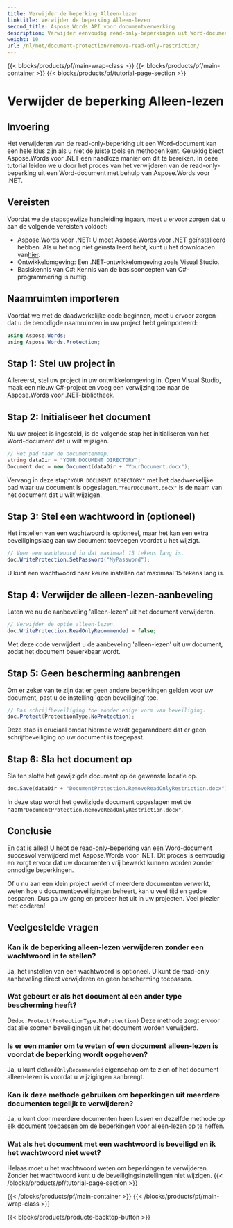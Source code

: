 ```yaml
---
title: Verwijder de beperking Alleen-lezen
linktitle: Verwijder de beperking Alleen-lezen
second_title: Aspose.Words API voor documentverwerking
description: Verwijder eenvoudig read-only-beperkingen uit Word-documenten met Aspose.Words voor .NET met onze gedetailleerde, stapsgewijze handleiding. Perfect voor ontwikkelaars.
weight: 10
url: /nl/net/document-protection/remove-read-only-restriction/
---
```


{{< blocks/products/pf/main-wrap-class >}}
{{< blocks/products/pf/main-container >}}
{{< blocks/products/pf/tutorial-page-section >}}

# Verwijder de beperking Alleen-lezen

## Invoering

Het verwijderen van de read-only-beperking uit een Word-document kan een hele klus zijn als u niet de juiste tools en methoden kent. Gelukkig biedt Aspose.Words voor .NET een naadloze manier om dit te bereiken. In deze tutorial leiden we u door het proces van het verwijderen van de read-only-beperking uit een Word-document met behulp van Aspose.Words voor .NET.

## Vereisten

Voordat we de stapsgewijze handleiding ingaan, moet u ervoor zorgen dat u aan de volgende vereisten voldoet:

-  Aspose.Words voor .NET: U moet Aspose.Words voor .NET geïnstalleerd hebben. Als u het nog niet geïnstalleerd hebt, kunt u het downloaden van[hier](https://releases.aspose.com/words/net/).
- Ontwikkelomgeving: Een .NET-ontwikkelomgeving zoals Visual Studio.
- Basiskennis van C#: Kennis van de basisconcepten van C#-programmering is nuttig.

## Naamruimten importeren

Voordat we met de daadwerkelijke code beginnen, moet u ervoor zorgen dat u de benodigde naamruimten in uw project hebt geïmporteerd:

```csharp
using Aspose.Words;
using Aspose.Words.Protection;
```

## Stap 1: Stel uw project in

Allereerst, stel uw project in uw ontwikkelomgeving in. Open Visual Studio, maak een nieuw C#-project en voeg een verwijzing toe naar de Aspose.Words voor .NET-bibliotheek.

## Stap 2: Initialiseer het document

Nu uw project is ingesteld, is de volgende stap het initialiseren van het Word-document dat u wilt wijzigen.

```csharp
// Het pad naar de documentenmap.
string dataDir = "YOUR DOCUMENT DIRECTORY";
Document doc = new Document(dataDir + "YourDocument.docx");
```

 Vervang in deze stap`"YOUR DOCUMENT DIRECTORY"` met het daadwerkelijke pad waar uw document is opgeslagen.`"YourDocument.docx"` is de naam van het document dat u wilt wijzigen.

## Stap 3: Stel een wachtwoord in (optioneel)

Het instellen van een wachtwoord is optioneel, maar het kan een extra beveiligingslaag aan uw document toevoegen voordat u het wijzigt.

```csharp
// Voer een wachtwoord in dat maximaal 15 tekens lang is.
doc.WriteProtection.SetPassword("MyPassword");
```

U kunt een wachtwoord naar keuze instellen dat maximaal 15 tekens lang is.

## Stap 4: Verwijder de alleen-lezen-aanbeveling

Laten we nu de aanbeveling 'alleen-lezen' uit het document verwijderen.

```csharp
// Verwijder de optie alleen-lezen.
doc.WriteProtection.ReadOnlyRecommended = false;
```

Met deze code verwijdert u de aanbeveling 'alleen-lezen' uit uw document, zodat het document bewerkbaar wordt.

## Stap 5: Geen bescherming aanbrengen

Om er zeker van te zijn dat er geen andere beperkingen gelden voor uw document, past u de instelling 'geen beveiliging' toe.

```csharp
// Pas schrijfbeveiliging toe zonder enige vorm van beveiliging.
doc.Protect(ProtectionType.NoProtection);
```

Deze stap is cruciaal omdat hiermee wordt gegarandeerd dat er geen schrijfbeveiliging op uw document is toegepast.

## Stap 6: Sla het document op

Sla ten slotte het gewijzigde document op de gewenste locatie op.

```csharp
doc.Save(dataDir + "DocumentProtection.RemoveReadOnlyRestriction.docx");
```

 In deze stap wordt het gewijzigde document opgeslagen met de naam`"DocumentProtection.RemoveReadOnlyRestriction.docx"`.

## Conclusie

En dat is alles! U hebt de read-only-beperking van een Word-document succesvol verwijderd met Aspose.Words voor .NET. Dit proces is eenvoudig en zorgt ervoor dat uw documenten vrij bewerkt kunnen worden zonder onnodige beperkingen. 

Of u nu aan een klein project werkt of meerdere documenten verwerkt, weten hoe u documentbeveiligingen beheert, kan u veel tijd en gedoe besparen. Dus ga uw gang en probeer het uit in uw projecten. Veel plezier met coderen!

## Veelgestelde vragen

### Kan ik de beperking alleen-lezen verwijderen zonder een wachtwoord in te stellen?

Ja, het instellen van een wachtwoord is optioneel. U kunt de read-only aanbeveling direct verwijderen en geen bescherming toepassen.

### Wat gebeurt er als het document al een ander type bescherming heeft?

 De`doc.Protect(ProtectionType.NoProtection)` Deze methode zorgt ervoor dat alle soorten beveiligingen uit het document worden verwijderd.

### Is er een manier om te weten of een document alleen-lezen is voordat de beperking wordt opgeheven?

 Ja, u kunt de`ReadOnlyRecommended` eigenschap om te zien of het document alleen-lezen is voordat u wijzigingen aanbrengt.

### Kan ik deze methode gebruiken om beperkingen uit meerdere documenten tegelijk te verwijderen?

Ja, u kunt door meerdere documenten heen lussen en dezelfde methode op elk document toepassen om de beperkingen voor alleen-lezen op te heffen.

### Wat als het document met een wachtwoord is beveiligd en ik het wachtwoord niet weet?

Helaas moet u het wachtwoord weten om beperkingen te verwijderen. Zonder het wachtwoord kunt u de beveiligingsinstellingen niet wijzigen.
{{< /blocks/products/pf/tutorial-page-section >}}

{{< /blocks/products/pf/main-container >}}
{{< /blocks/products/pf/main-wrap-class >}}

{{< blocks/products/products-backtop-button >}}

